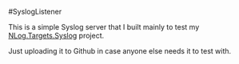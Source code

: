 #SyslogListener

This is a simple Syslog server that I built mainly to test my [NLog.Targets.Syslog](https://github.com/graffen/NLog.Targets.Syslog) project.

Just uploading it to Github in case anyone else needs it to test with. 